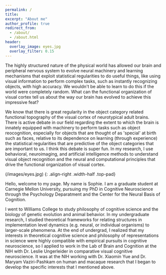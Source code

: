 ```yaml
---
permalink: /
title:
excerpt: "About me"
author_profile: true
redirect_from: 
  - /about/
  - /about.html
header:
  overlay_image: eyes.jpg
  overlay_filter: 0.15
---
```


The highly structured nature of the physical world has allowed our brain and peripheral nervous system to evolve neural machinery and learning mechanisms that exploit statistical regularities to do useful things, like using visual information to perform complex tasks, such as instantly recognizing objects, with high accuracy. We wouldn't be able to learn to do this if the world were completely random. What can the functional organization of visual cortex tell us about the way our brain has evolved to achieve this impressive feat? 

We know that there is great regularity in the object category related functional topography of the visual cortex of neurotypical adult brains. There is active debate in our field regarding the extent to which the brain is innately equipped with machinery to perform tasks such as object reocognition, especially for objects that are thought of as 'special' at birth such as faces, relative to its dependence on learning (through experience) the statistical regularities that are predictive of the object categories that are important to us. I think this debate is super fun. In my research, I use behavioral, neuroimaging, and artificial intelligence methods to understand visual object recognition and the neural and computational principles that drive the functional organization of visual cortex.

(/images/eyes.jpg)
{: .align-right .width-half .top-pad}

Hello, welcome to my page. My name is Sophie. I am a graduate student at Carnegie Mellon University, pursuing my PhD in Cognitive Neuroscience through the Psychology Deparatment and the Center for the Neural Basis of Cognition. 

I went to Williams College to study philosophy of cognitive science and the biology of genetic evolution and animal behavior. In my undergraduate research, I studied theoretical frameworks for relating structures in implementation level dynamics (e.g. neural, or individual organisms) to larger-scale phenomena. At the end of undergrad, I realized that my interests in theoretical cognitive science and philosophy of representations in science were highly compatible with empirical pursuits in cognitive neuroscience, so I applied to work in the Lab of Brain and Cognition at the NIH with Dr. Leslie Ungerleider in comparative visual cognitive neuroscience. It was at the NIH working with Dr. Xiaomin Yue and Dr. Maryam Vaziri-Pashkam on human and macaque research that I began to develop the specific interests that I mentioned above. 

